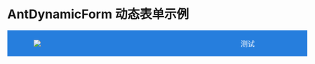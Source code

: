 # AntDynamicForm 动态表单示例

<div class="ant-dynamic-form-container">
  <div class="header">
    <div class="logo">
      <a href="https://github.com/calebman/ant-dynamic-form">
        <img src="logo.svg" />
      </a>
    </div>
    <div class="menus">
      <span>测试</span>
    </div>
  </div>
  <div class="main">
    <ant-dynamic-form style="height: 100%;"></ant-dynamic-form>
  </div>
  <div class="footer">
    <a href="https://github.com/calebman">Created by JianhuiChen</a>
  </div>
</div>

<style lang="less" scoped>
.ant-dynamic-form-container {
  display: flex;
  flex-direction: column;
  justify-content: flex-end;
  height: 100%;
  .main {
    flex: 1;
    overflow-y: auto;
  }
  .header {
    height: 60px;
    width: 100%;
    background: #096dd9e0;
    display: flex;
    padding-left: 60px;
    padding-right: 120px;
    align-items: center;
    .menus {
      flex: 1;
      text-align: right;
      & > span {
        color: #fff;
        font-size: 16px;
        cursor: pointer;
      }
    }
  }
  .footer {
    height: 35px;
    width: 100%;
    padding-left: 30px;
    padding-right: 30px;
    border-top: 1px solid #e0e0e0;
    text-align: right;
    line-height: 35px;
    background: #fafafa;
  }
}
</style>
